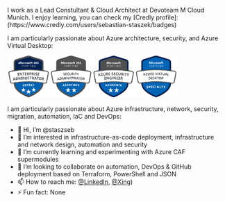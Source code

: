 <p>
I work as a Lead Constultant & Cloud Architect at Devoteam M Cloud Munich. I enjoy learning, you can check my [Credly profile]:(https://www.credly.com/users/sebastian-staszek/badges)
<p>
I am particularly passionate about Azure architecture, security, and Azure Virtual Desktop:
<p>
<img src="microsoft365-enterprise-adminstrator-expert-600x600.png" alt="Enterprise Administrator Expert" width="98" height="98"/><img src="microsoft365-security-administrator-associate-600x600.png" alt="SecurityAdministratorAssociate" width="98" height="98"/><img src="azure-security-engineer-associate600x600.png" alt="AzureSecurityEngineerAssociate" width="98" height="98"/><img src="azure-virtual-desktop-specialty-600x600.png" alt="AzureVirtualDesktopSpecialty" width="98" height="98"/>

I am particularly passionate about Azure infrastructure, network, security, migration, automation, IaC and DevOps:
- 👋 Hi, I’m @staszseb
- 👀 I’m interested in infrastructure-as-code deployment, infrastructure and network design, automation and security 
- 🌱 I’m currently learning and experimenting with Azure CAF supermodules
- 💞️ I’m looking to collaborate on automation, DevOps & GitHub deployment based on Terraform, PowerShell and JSON
- 📫 How to reach me: [@LinkedIn](https://www.linkedin.com/in/sebastian-staszek-7a964a187/), [@Xing](https://www.xing.com/profile/Sebastian_Staszek/web_profiles?expandNeffi=true))
- ⚡ Fun fact: None

<!---
staszseb/staszseb is a ✨ special ✨ repository because its `README.md` (this file) appears on your GitHub profile.
You can click the Preview link to take a look at your changes.
--->
